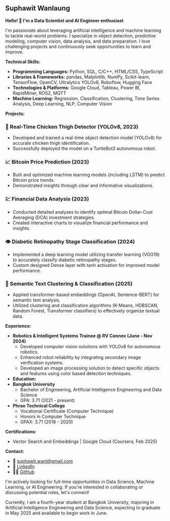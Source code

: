 ## Suphawit Wanlaung

**Hello! 👋 I'm a Data Scientist and AI Engineer enthusiast**

I'm passionate about leveraging artificial intelligence and machine learning to tackle real-world problems. I specialize in object detection, predictive modeling, computer vision, data analysis, and data preparation. I love challenging projects and continuously seek opportunities to learn and improve.

**Technical Skills:**

- **Programming Languages:** Python, SQL, C/C++, HTML/CSS, TypeScript
- **Libraries & Frameworks:** pandas, Matplotlib, NumPy, Scikit-learn, TensorFlow, OpenCV, Ultralytics YOLOv8, Roboflow, Hugging Face
- **Technologies & Platforms:** Google Cloud, Tableau, Power BI, RapidMiner, ROS2, MQTT
- **Machine Learning:** Regression, Classification, Clustering, Time Series Analysis, Deep Learning, NLP, Computer Vision

**Projects:**

### 🐓 Real-Time Chicken Thigh Detector (YOLOv8, 2023)

- Developed and trained a real-time object detection model (YOLOv8) for accurate chicken thigh identification.
- Successfully deployed the model on a TurtleBot3 autonomous robot.

### 📈 Bitcoin Price Prediction (2023)

- Built and optimized machine learning models (including LSTM) to predict Bitcoin price trends.
- Demonstrated insights through clear and informative visualizations.

### 💹 Financial Data Analysis (2023)

- Conducted detailed analyses to identify optimal Bitcoin Dollar-Cost Averaging (DCA) investment strategies.
- Created interactive charts to visualize financial performance and insights.

### 👁️ Diabetic Retinopathy Stage Classification (2024)

- Implemented a deep learning model utilizing transfer learning (VGG19) to accurately classify diabetic retinopathy stages.
- Custom designed Dense layer with tanh activation for improved model performance.

### 📝 Semantic Text Clustering & Classification (2025)

- Applied transformer-based embeddings (OpenAI, Sentence-BERT) for semantic text analysis.
- Utilized clustering and classification algorithms (K-Means, HDBSCAN, Random Forest, Transformer classifiers) to effectively organize textual data.

**Experience:**

- **Robotics & Intelligent Systems Trainee @ RV Connex (June - Nov 2024)**
  - Developed computer vision solutions with YOLOv8 for autonomous robotics.
  - Enhanced robot reliability by integrating secondary image verification systems.
  - Developed an image processing solution to detect specific objects and features using color based detection techniques.
- **Education:**
- **Bangkok University**
  - Bachelor of Engineering, Artificial Intelligence Engineering and Data Science
  - GPA: 3.71 (2021 - present)
- **Phrae Technical College**
  - Vocational Certificate (Computer Technique)
  - Honors in Computer Technique
  - GPAX: 3.71 (2018 - 2020)

**Certifications:**

- Vector Search and Embeddings | Google Cloud (Coursera, Feb 2025)

**Contact:**

- 📧 [suphawit.wanl@gmail.com](mailto\:suphawit.wanl@gmail.com)
- 💼 [LinkedIn](https://www.linkedin.com/in/suphawit-wanlaung)
- 🐱‍💻 [GitHub](https://github.com/suphawitwanl)

I'm actively looking for full-time opportunities in Data Science, Machine Learning, or AI Engineering. If you're interested in collaborating or discussing potential roles, let's connect!

Currently, I am a fourth-year student at Bangkok University, majoring in Artificial Intelligence Engineering and Data Science, expecting to graduate in May 2025 and available to begin work in June.
